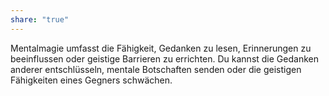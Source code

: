 ```yaml
---
share: "true"
---
```

Mentalmagie umfasst die Fähigkeit, Gedanken zu lesen, Erinnerungen zu beeinflussen oder geistige Barrieren zu errichten. Du kannst die Gedanken anderer entschlüsseln, mentale Botschaften senden oder die geistigen Fähigkeiten eines Gegners schwächen.